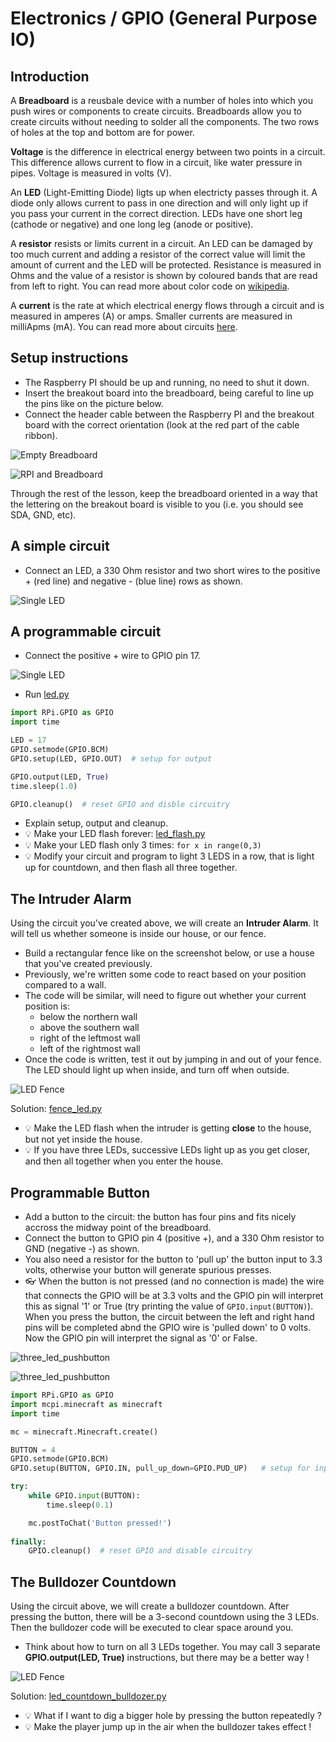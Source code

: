 # Electronics / GPIO (General Purpose IO)

## Introduction

A **Breadboard** is a reusbale device with a number of holes into which you push wires or components to create circuits. Breadboards  allow you to create circuits without needing to solder all the components. The two rows of holes at the top and bottom are for power.

**Voltage** is the difference in electrical energy between two points in a circuit. This difference allows current to flow in a circuit, like water pressure in pipes. Voltage is measured in volts (V).

An **LED** (Light-Emitting Diode) ligts up when electricty passes through it. A diode only allows current to pass in one direction and will only light up if you pass your current in the correct direction. LEDs have one short leg (cathode or negative) and one long leg (anode or positive).

A **resistor** resists or limits current in a circuit. An LED can be damaged by too much current and adding a resistor of the correct value will limit the amount of current and the LED will be protected. Resistance is measured in Ohms and the value of a resistor is shown by coloured bands that are read from left to right. You can read more about color code on [wikipedia](https://en.wikipedia.org/wiki/Electronic_color_code). 

A **current** is the rate at which electrical energy flows through a circuit and is measured in amperes (A) or amps. Smaller currents are measured in milliApms (mA). You can read more about circuits [here](http://www.allaboutcircuits.com/textbook/direct-current/#chpt-1).

## Setup instructions
* The Raspberry PI should be up and running, no need to shut it down.
* Insert the breakout board into the breadboard, being careful to line up the pins like on the picture below.
* Connect the header cable between the Raspberry PI and the breakout board with the correct orientation (look at the red part of the cable ribbon).

![Empty Breadboard](images/breadboard_empty.jpg)

![RPI and Breadboard](images/rpi_and_breadboard.jpg)

Through the rest of the lesson, keep the breadboard oriented in a way that the 
lettering on the breakout board is visible to you (i.e. you should see SDA, GND, 
etc).

## A simple circuit

- Connect an LED, a 330 Ohm resistor and two short wires to the positive + (red line) and negative - (blue line) rows as shown.

![Single LED](images/led_setup.jpg)

## A programmable circuit

- Connect the positive + wire to GPIO pin 17.

![Single LED](images/blinking_led_setup.jpg)

- Run [led.py](scripts/intro.py)

```python
import RPi.GPIO as GPIO
import time

LED = 17
GPIO.setmode(GPIO.BCM)
GPIO.setup(LED, GPIO.OUT)  # setup for output

GPIO.output(LED, True)
time.sleep(1.0)

GPIO.cleanup()  # reset GPIO and disble circuitry
```

- Explain setup, output and cleanup.
- :bulb: Make your LED flash forever: [led_flash.py](scripts/led_flash.py)
- :bulb: Make your LED flash only 3 times: `for x in range(0,3)`
- :bulb: Modify your circuit and program to light 3 LEDS in a row, that is light up for countdown, and then flash all three together.

## The Intruder Alarm

Using the circuit you've created above, we will create an **Intruder Alarm**. It will tell us whether someone is inside our house, or our fence.

- Build a rectangular fence like on the screenshot below, or use a house that you've created previously.
- Previously, we're written some code to react based on your position compared to a wall. 
- The code will be similar, will need to figure out whether your current position is:
  - below the northern wall
  - above the southern wall
  - right of the leftmost wall
  - left of the rightmost wall
- Once the code is written, test it out by jumping in and out of your fence. The LED should light up when inside, and turn off when outside.

![LED Fence](screenshots/led_fence.png)

Solution: [fence_led.py](scripts/fence_led.py)

- :bulb: Make the LED flash when the intruder is getting **close** to the house, but not yet inside the house.
- :bulb: If you have three LEDs, successive LEDs light up as you get closer, and then all together when you enter the house.

## Programmable Button

- Add a button to the circuit: the button has four pins and fits nicely accross the midway point of the breadboard.
- Connect the button to GPIO pin 4 (positive +), and a 330 Ohm resistor to GND (negative -) as shown.
- You also need a resistor for the button to 'pull up' the button input to 3.3 volts, otherwise your button will generate spurious presses.
- :eyeglasses: When the button is not pressed (and no connection is made) the wire that connects the GPIO will be at 3.3 volts and the GPIO pin will interpret this as signal '1' or True (try printing the value of `GPIO.input(BUTTON)`). When you press the button, the circuit between the left and right hand pins will be completed abnd the GPIO wire is 'pulled down' to 0 volts. Now the GPIO pin will interpret the signal as '0' or False.
 
![three_led_pushbutton](images/three_leds_pushbutton.jpg)

![three_led_pushbutton](images/three_leds_pushbutton_top.jpg)


```python
import RPi.GPIO as GPIO
import mcpi.minecraft as minecraft
import time

mc = minecraft.Minecraft.create()

BUTTON = 4
GPIO.setmode(GPIO.BCM)
GPIO.setup(BUTTON, GPIO.IN, pull_up_down=GPIO.PUD_UP)   # setup for input

try:
    while GPIO.input(BUTTON):
        time.sleep(0.1)

    mc.postToChat('Button pressed!')
    
finally:
    GPIO.cleanup()  # reset GPIO and disable circuitry
```

## The Bulldozer Countdown

Using the circuit above, we will create a bulldozer countdown. After pressing the button, there will be a 3-second countdown using the 3 LEDs. Then the bulldozer code will be executed to clear space around you.

- Think about how to turn on all 3 LEDs together. You may call 3 separate **GPIO.output(LED, True)** instructions, but there may be a better way !

![LED Fence](screenshots/led_countdown_bulldozer.png)

Solution: [led_countdown_bulldozer.py](scripts/led_countdown_bulldozer.py)

- :bulb: What if I want to dig a bigger hole by pressing the button repeatedly ?
- :bulb: Make the player jump up in the air when the bulldozer takes effect !
